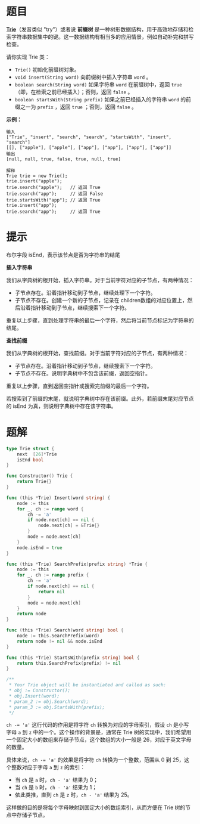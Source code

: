 # 题目

**[Trie](https://baike.baidu.com/item/字典树/9825209?fr=aladdin)**（发音类似 "try"）或者说 **前缀树** 是一种树形数据结构，用于高效地存储和检索字符串数据集中的键。这一数据结构有相当多的应用情景，例如自动补完和拼写检查。

请你实现 Trie 类：

- `Trie()` 初始化前缀树对象。
- `void insert(String word)` 向前缀树中插入字符串 `word` 。
- `boolean search(String word)` 如果字符串 `word` 在前缀树中，返回 `true`（即，在检索之前已经插入）；否则，返回 `false` 。
- `boolean startsWith(String prefix)` 如果之前已经插入的字符串 `word` 的前缀之一为 `prefix` ，返回 `true` ；否则，返回 `false` 。

 

**示例：**

```
输入
["Trie", "insert", "search", "search", "startsWith", "insert", "search"]
[[], ["apple"], ["apple"], ["app"], ["app"], ["app"], ["app"]]
输出
[null, null, true, false, true, null, true]

解释
Trie trie = new Trie();
trie.insert("apple");
trie.search("apple");   // 返回 True
trie.search("app");     // 返回 False
trie.startsWith("app"); // 返回 True
trie.insert("app");
trie.search("app");     // 返回 True
```



# 提示

布尔字段 isEnd，表示该节点是否为字符串的结尾

**插入字符串**

我们从字典树的根开始，插入字符串。对于当前字符对应的子节点，有两种情况：

- 子节点存在。沿着指针移动到子节点，继续处理下一个字符。
- 子节点不存在。创建一个新的子节点，记录在 children数组的对应位置上，然后沿着指针移动到子节点，继续搜索下一个字符。

重复以上步骤，直到处理字符串的最后一个字符，然后将当前节点标记为字符串的结尾。



**查找前缀**

我们从字典树的根开始，查找前缀。对于当前字符对应的子节点，有两种情况：

- 子节点存在。沿着指针移动到子节点，继续搜索下一个字符。
- 子节点不存在。说明字典树中不包含该前缀，返回空指针。

重复以上步骤，直到返回空指针或搜索完前缀的最后一个字符。

若搜索到了前缀的末尾，就说明字典树中存在该前缀。此外，若前缀末尾对应节点的 isEnd 为真，则说明字典树中存在该字符串。

# 题解

```go
type Trie struct {
	next  [26]*Trie
	isEnd bool
}

func Constructor() Trie {
    return Trie{}
}

func (this *Trie) Insert(word string) {
	node := this
	for _, ch := range word {
		ch -= 'a'
		if node.next[ch] == nil {
			node.next[ch] = &Trie{}
		}
		node = node.next[ch]
	}
	node.isEnd = true
}

func (this *Trie) SearchPrefix(prefix string) *Trie {
	node := this
	for _, ch := range prefix {
		ch -= 'a'
		if node.next[ch] == nil {
			return nil
		}
		node = node.next[ch]
	}
	return node
}

func (this *Trie) Search(word string) bool {
	node := this.SearchPrefix(word)
	return node != nil && node.isEnd
}

func (this *Trie) StartsWith(prefix string) bool {
	return this.SearchPrefix(prefix) != nil
}

/**
 * Your Trie object will be instantiated and called as such:
 * obj := Constructor();
 * obj.Insert(word);
 * param_2 := obj.Search(word);
 * param_3 := obj.StartsWith(prefix);
 */
```



`ch -= 'a'` 这行代码的作用是将字符 `ch` 转换为对应的字母索引，假设 `ch` 是小写字母 `a` 到 `z` 中的一个。这个操作的背景是，通常在 Trie 树的实现中，我们希望用一个固定大小的数组来存储子节点，这个数组的大小一般是 26，对应于英文字母的数量。

具体来说，`ch -= 'a'` 的效果是将字符 `ch` 转换为一个整数，范围从 0 到 25，这个整数对应于字母 `a` 到 `z` 的索引：

- 当 `ch` 是 `a` 时，`ch - 'a'` 结果为 0；
- 当 `ch` 是 `b` 时，`ch - 'a'` 结果为 1；
- 依此类推，直到 `ch` 是 `z` 时，`ch - 'a'` 结果为 25。

这样做的目的是将每个字母映射到固定大小的数组索引，从而方便在 Trie 树的节点中存储子节点。
